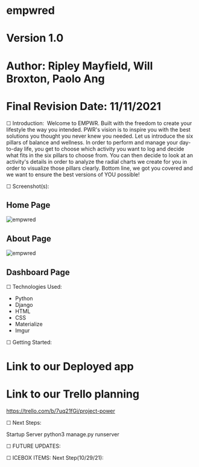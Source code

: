 # empwred
# Version 1.0
# Author: Ripley Mayfield, Will Broxton, Paolo Ang
# Final Revision Date: 11/11/2021




☐ Introduction: 
Welcome to EMPWR.  Built with the freedom to create your lifestyle the way you intended. 
PWR's vision is to inspire you with the best solutions you thought you never knew you needed.
Let us introduce the six pillars of balance and wellness.  In order to perform and manage your day-to-day life, you get to choose which activity you want to log and decide what fits in the six pillars to choose from.  You can then decide to look at an activity's details in order to analyze the radial charts we create for you in order to visualize those pillars clearly.  Bottom line, we got you covered and we want to ensure the best versions of YOU possible!








☐ Screenshot(s): 
## Home Page ##
![empwred](https://i.imgur.com/RAMkAf3.png)



## About Page ##
![empwred](https://i.imgur.com/N9wBT3P.png)



## Dashboard Page ##
<!-- ![empwred](https://i.imgur.com/N9wBT3P.png) -->




☐ Technologies Used: 
- Python
- Django
- HTML
- CSS
- Materialize
- Imgur


☐ Getting Started: 
# Link to our Deployed app

# Link to our Trello planning
https://trello.com/b/7uq21fGi/project-power
<!-- use CRUD mapping guidelines link:
https://gist.github.com/jim-clark/17908763db7bd3c403e6 -->



☐ Next Steps:








Startup Server
python3 manage.py runserver  

☐ FUTURE UPDATES:



☐ ICEBOX ITEMS:
Next Step(10/29/21): 

